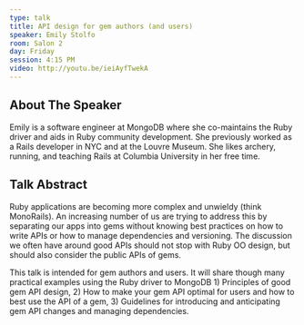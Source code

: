 ```yaml
---
type: talk
title: API design for gem authors (and users)
speaker: Emily Stolfo
room: Salon 2
day: Friday
session: 4:15 PM
video: http://youtu.be/ieiAyfTwekA
---
```


## About The Speaker
Emily is a software engineer at MongoDB where she co-maintains the Ruby driver
and aids in Ruby community development. She previously worked as a Rails
developer in NYC and at the Louvre Museum. She likes archery, running, and
teaching Rails at Columbia University in her free time.

## Talk Abstract
Ruby applications are becoming more complex and unwieldy (think MonoRails). An
increasing number of us are trying to address this by separating our apps into
gems without knowing best practices on how to write APIs or how to manage
dependencies and versioning. The discussion we often have around good APIs
should not stop with Ruby OO design, but should also consider the public APIs of
gems.

This talk is intended for gem authors and users. It will share though many
practical examples using the Ruby driver to MongoDB 1) Principles of good gem
API design, 2) How to make your gem API optimal for users and how to best use
the API of a gem, 3) Guidelines for introducing and anticipating gem API changes
and managing dependencies.

